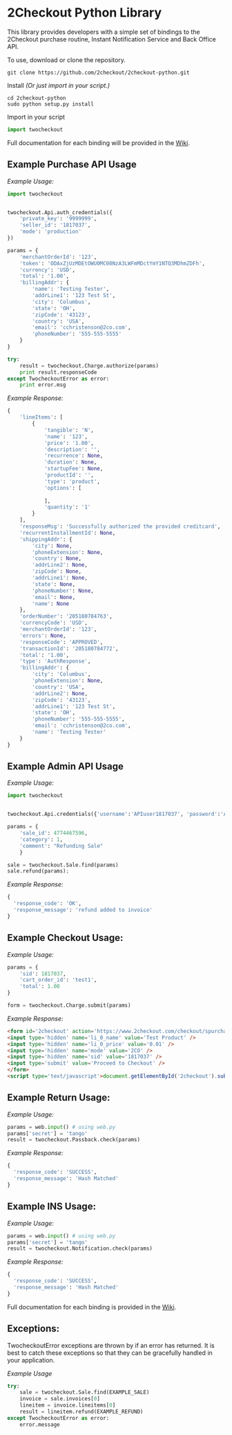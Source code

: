 2Checkout Python Library
=====================

This library provides developers with a simple set of bindings to the 2Checkout purchase routine, Instant Notification Service and Back Office API.

To use, download or clone the repository.

```shell
git clone https://github.com/2checkout/2checkout-python.git
```

Install _(Or just import in your script.)_

```shell
cd 2checkout-python
sudo python setup.py install
```

Import in your script

```python
import twocheckout
```

Full documentation for each binding will be provided in the [Wiki](https://github.com/2checkout/2checkout-python/wiki).


Example Purchase API Usage
-----------------

*Example Usage:*

```python
import twocheckout


twocheckout.Api.auth_credentials({
    'private_key': '9999999',
    'seller_id': '1817037',
    'mode': 'production'
})

params = {
    'merchantOrderId': '123',
    'token': 'ODAxZjUzMDEtOWU0MC00NzA3LWFmMDctYmY1NTQ3MDhmZDFh',
    'currency': 'USD',
    'total': '1.00',
    'billingAddr': {
        'name': 'Testing Tester',
        'addrLine1': '123 Test St',
        'city': 'Columbus',
        'state': 'OH',
        'zipCode': '43123',
        'country': 'USA',
        'email': 'cchristenson@2co.com',
        'phoneNumber': '555-555-5555'
    }
}

try:
    result = twocheckout.Charge.authorize(params)
    print result.responseCode
except TwocheckoutError as error:
    print error.msg

```

*Example Response:*

```python
{
    'lineItems': [
        {
            'tangible': 'N',
            'name': '123',
            'price': '1.00',
            'description': '',
            'recurrence': None,
            'duration': None,
            'startupFee': None,
            'productId': '',
            'type': 'product',
            'options': [
                
            ],
            'quantity': '1'
        }
    ],
    'responseMsg': 'Successfully authorized the provided creditcard',
    'recurrentInstallmentId': None,
    'shippingAddr': {
        'city': None,
        'phoneExtension': None,
        'country': None,
        'addrLine2': None,
        'zipCode': None,
        'addrLine1': None,
        'state': None,
        'phoneNumber': None,
        'email': None,
        'name': None
    },
    'orderNumber': '205180784763',
    'currencyCode': 'USD',
    'merchantOrderId': '123',
    'errors': None,
    'responseCode': 'APPROVED',
    'transactionId': '205180784772',
    'total': '1.00',
    'type': 'AuthResponse',
    'billingAddr': {
        'city': 'Columbus',
        'phoneExtension': None,
        'country': 'USA',
        'addrLine2': None,
        'zipCode': '43123',
        'addrLine1': '123 Test St',
        'state': 'OH',
        'phoneNumber': '555-555-5555',
        'email': 'cchristenson@2co.com',
        'name': 'Testing Tester'
    }
}
```


Example Admin API Usage
-----------------

*Example Usage:*

```python
import twocheckout


twocheckout.Api.credentials({'username':'APIuser1817037', 'password':'APIpass1817037'})

params = {
    'sale_id': 4774467596,
    'category': 1,
    'comment': "Refunding Sale"
    }

sale = twocheckout.Sale.find(params)
sale.refund(params);
```

*Example Response:*

```python
{
  'response_code': 'OK', 
  'response_message': 'refund added to invoice'
}
```

Example Checkout Usage:
-----------------------

*Example Usage:*

```python
params = {
    'sid': 1817037,
    'cart_order_id': 'test1',
    'total': 1.00
}

form = twocheckout.Charge.submit(params)
```
*Example Response:*

```html
<form id='2checkout' action='https://www.2checkout.com/checkout/spurchase' method='post'>
<input type='hidden' name='li_0_name' value='Test Product' />
<input type='hidden' name='li_0_price' value='0.01' />
<input type='hidden' name='mode' value='2CO' />
<input type='hidden' name='sid' value='1817037' />
<input type='submit' value='Proceed to Checkout' />
</form>
<script type='text/javascript'>document.getElementById('2checkout').submit();</script>
```

Example Return Usage:
---------------------

*Example Usage:*

```python
params = web.input() # using web.py
params['secret'] = 'tango'
result = twocheckout.Passback.check(params)
```

*Example Response:*

```python
{
  'response_code': 'SUCCESS', 
  'response_message': 'Hash Matched'
}
```

Example INS Usage:
------------------

*Example Usage:*

```python
params = web.input() # using web.py
params['secret'] = 'tango'
result = twocheckout.Notification.check(params)
```

*Example Response:*

```python
{
  'response_code': 'SUCCESS', 
  'response_message': 'Hash Matched'
}
```

Full documentation for each binding is provided in the [Wiki](https://github.com/craigchristenson/2checkout-python/wiki).

Exceptions:
-----------
TwocheckoutError exceptions are thrown by if an error has returned. It is best to catch these exceptions so that they can be gracefully handled in your application.

*Example Usage*

```python
try:
    sale = twocheckout.Sale.find(EXAMPLE_SALE)
    invoice = sale.invoices[0]
    lineitem = invoice.lineitems[0]
    result = lineitem.refund(EXAMPLE_REFUND)
except TwocheckoutError as error:
    error.message
```
